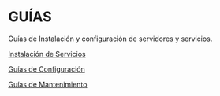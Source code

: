 # GUÍAS
Guías de Instalación y configuración de servidores y servicios.

[Instalación de Servicios](https://github.com/kenji81/guias/tree/main/00_Instalar%20Servicios)

[Guías de Configuración](https://github.com/kenji81/guias/tree/main/01_Configuracion%20Servicios)

[Guías de Mantenimiento](https://github.com/kenji81/guias/tree/main/03_Guias%20Mantenimiento)
